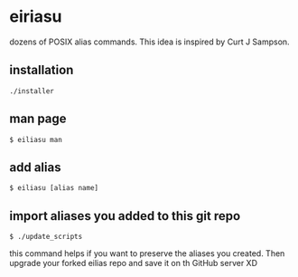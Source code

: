 # eiriasu

dozens of POSIX alias commands. This idea is inspired by Curt J Sampson.

## installation

```
./installer
```

## man page

```
$ eiliasu man
```

## add alias

```
$ eiliasu [alias name]
```

## import aliases you added to this git repo

```
$ ./update_scripts
```
this command helps if you want to preserve the aliases
you created. Then upgrade your forked eilias repo and
save it on th GitHub server XD
